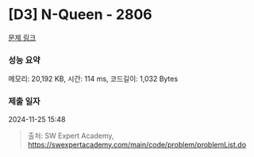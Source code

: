 # [D3] N-Queen - 2806 

[문제 링크](https://swexpertacademy.com/main/code/problem/problemDetail.do?contestProbId=AV7GKs06AU0DFAXB) 

### 성능 요약

메모리: 20,192 KB, 시간: 114 ms, 코드길이: 1,032 Bytes

### 제출 일자

2024-11-25 15:48



> 출처: SW Expert Academy, https://swexpertacademy.com/main/code/problem/problemList.do